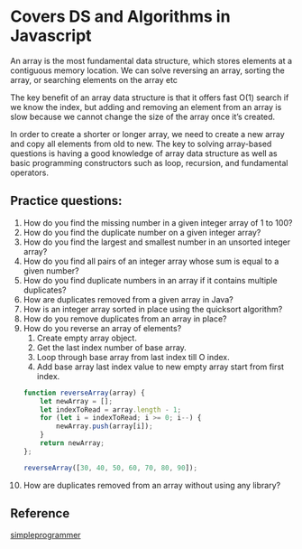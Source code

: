 
# Covers DS and Algorithms in Javascript

An array is the most fundamental data structure, which stores elements at a contiguous memory location. We can solve reversing an array, sorting the array, or searching elements on the array etc

The key benefit of an array data structure is that it offers fast O(1) search if we know the index, but adding and removing an element from an array is slow because we cannot change the size of the array once it’s created.

In order to create a shorter or longer array, we need to create a new array and copy all elements from old to new. The key to solving array-based questions is having a good knowledge of array data structure as well as basic programming constructors such as loop, recursion, and fundamental operators.

## Practice questions:

1. How do you find the missing number in a given integer array of 1 to 100?
2. How do you find the duplicate number on a given integer array?
3. How do you find the largest and smallest number in an unsorted integer array?
4. How do you find all pairs of an integer array whose sum is equal to a given number?
5. How do you find duplicate numbers in an array if it contains multiple duplicates?
6. How are duplicates removed from a given array in Java?
7. How is an integer array sorted in place using the quicksort algorithm?
8. How do you remove duplicates from an array in place?
9. How do you reverse an array of elements?
    1. Create empty array object.
    2. Get the last index number of base array.
    3. Loop through base array from last index till O index.
    4. Add base array last index value to new empty array start from first index.
    ```javascript
    function reverseArray(array) {
        let newArray = [];
        let indexToRead = array.length - 1;
        for (let i = indexToRead; i >= 0; i--) {
            newArray.push(array[i]);
        }
        return newArray;
    };

    reverseArray([30, 40, 50, 60, 70, 80, 90]);
    ```
10. How are duplicates removed from an array without using any library?

## Reference

[simpleprogrammer](https://simpleprogrammer.com/programming-interview-questions/)
